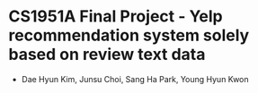 # CS1951A Final Project - Yelp recommendation system solely based on review text data

- Dae Hyun Kim, Junsu Choi, Sang Ha Park, Young Hyun Kwon
